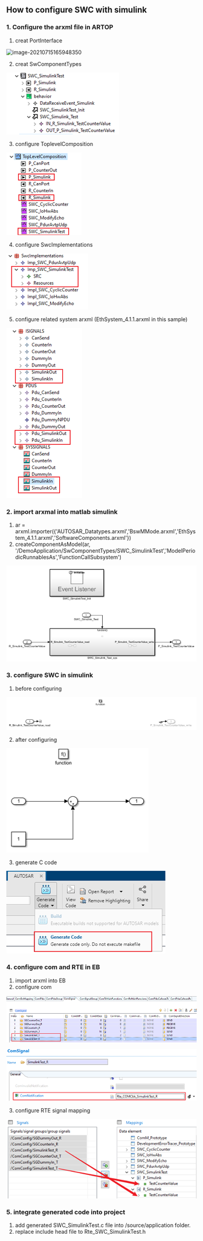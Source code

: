 ## How to configure SWC with simulink

### 1. Configure the arxml file in ARTOP

1. creat PortInterface

![image-20210715165948350](https://picture-for-markdown.oss-cn-beijing.aliyuncs.com/image-20210715165948350.png?Expires=1626434585&OSSAccessKeyId=TMP.3KfzprKXFQbQp4bsAw36kutEfQxSaJ9toPVwbBLZKjfFDHGGNBgFCPSRgyH9tP6oqsLhaKqi7pN9UPSVQjqc4QGnK4FkjS&Signature=DPxrXQqUEhm%2FDlUEWNUGSDfxHT8%3D)



2. creat SwComponentTypes

![image-20210716093116393](\pic\image-20210716093116393.png)

3. configure ToplevelComposition

![image-20210716093323451](\pic\image-20210716093323451.png)

4. configure SwcImplementations

![image-20210716093517275](\pic\image-20210716093517275.png)

5. configure related system arxml (EthSystem_4.1.1.arxml in this sample)

![image-20210716094016261](\pic\image-20210716094016261.png)



### 2. import arxmal into matlab simulink

1. ar = arxml.importer({'AUTOSAR_Datatypes.arxml','BswMMode.arxml','EthSystem_4.1.1.arxml','SoftwareComponents.arxml'})
2. createComponentAsModel(ar, '/DemoApplication/SwComponentTypes/SWC_SimulinkTest','ModelPeriodicRunnablesAs','FunctionCallSubsystem')

![image-20210716094432877](\pic\image-20210716094432877.png)

### 3. configure SWC in simulink

1. before configuring

![image-20210716094828113](\pic\image-20210716094828113.png)

2. after configuring

![image-20210716094959616](\pic\image-20210716094959616.png)

3. generate C code

![image-20210716095221521](\pic\image-20210716095221521.png)



### 4. configure com and RTE in EB

1. import arxml into EB
2. configure com

![image-20210716101759021](\pic\image-20210716101759021.png)

![image-20210716102826420](\pic\image-20210716102826420.png)

3. configure RTE signal mapping

![image-20210716102209527](\pic\image-20210716102209527.png)



### 5. integrate generated code into project

1. add generated SWC_SimulinkTest.c  file into /source/application folder.
2. replace include head file to Rte_SWC_SimulinkTest.h


